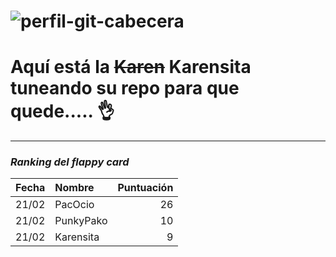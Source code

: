 <!--
**ksanmiguel1903/ksanmiguel1903** is a ✨ _special_ ✨ repository because its `README.md` (this file) appears on your GitHub profile.

- Chuletillas:
  - Añadir una imagen: ![](https://myoctocat.com/assets/images/base-octocat.svg)
_Esto es un texto en cursiva_ / **_Texto en cursiva y encima en negrita_** /
<sub>Un texto muy chiquitito</sub>
-->

![perfil-git-cabecera](https://github.com/ksanmiguel1903/ksanmiguel1903/assets/160039536/4963bfa4-a8f3-4c5b-bad0-4bd0499fd054)
===
# Aquí está la ~~Karen~~ Karensita tuneando su repo para que quede..... 👌
---

### _**Ranking del flappy card**_
| Fecha | Nombre | Puntuación |
| ----- | :------------- | -------------: |  
| 21/02 | PacOcio  | 26 |
| 21/02 | PunkyPako  | 10 |
| 21/02 | Karensita | 9 |
